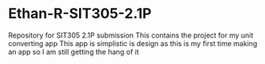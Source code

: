 # Ethan-R-SIT305-2.1P
Repository for SIT305 2.1P submission
This contains the project for my unit converting app
This app is simplistic is design as this is my first time making an app so I am still getting the hang of it
